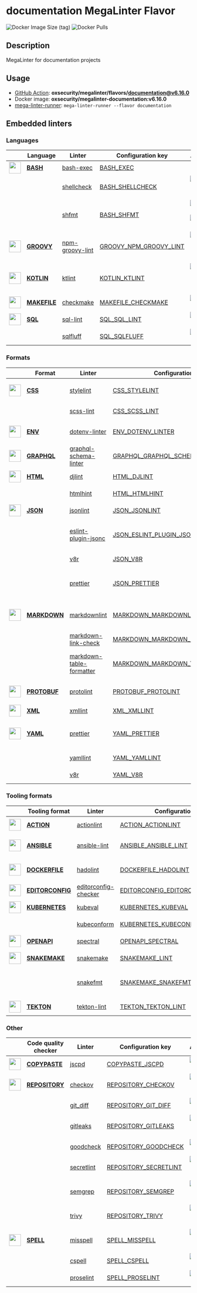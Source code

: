 # documentation MegaLinter Flavor

![Docker Image Size (tag)](https://img.shields.io/docker/image-size/oxsecurity/megalinter-documentation/v6.16.0)
![Docker Pulls](https://img.shields.io/docker/pulls/oxsecurity/megalinter-documentation)

## Description

MegaLinter for documentation projects

## Usage

- [GitHub Action](https://megalinter.io/6.16.0/installation/#github-action): **oxsecurity/megalinter/flavors/documentation@v6.16.0**
- Docker image: **oxsecurity/megalinter-documentation:v6.16.0**
- [mega-linter-runner](https://megalinter.io/6.16.0/mega-linter-runner/): `mega-linter-runner --flavor documentation`

## Embedded linters

### Languages

|                                                                             <!-- -->                                                                              | Language                                                           | Linter                                                                              | Configuration key                                                                          |                                                                                                                     Additional                                                                                                                      |
|:-----------------------------------------------------------------------------------------------------------------------------------------------------------------:|--------------------------------------------------------------------|-------------------------------------------------------------------------------------|--------------------------------------------------------------------------------------------|:---------------------------------------------------------------------------------------------------------------------------------------------------------------------------------------------------------------------------------------------------:|
|  <img src="https://github.com/oxsecurity/megalinter/raw/main/docs/assets/icons/bash.ico" alt="" height="32px" class="megalinter-icon"></a> <!-- linter-icon -->   | [**BASH**](https://megalinter.io/6.16.0/descriptors/bash/)         | [bash-exec](https://megalinter.io/6.16.0/descriptors/bash_bash_exec/)               | [BASH_EXEC](https://megalinter.io/6.16.0/descriptors/bash_bash_exec/)                      |                                                                                                                                                                                                                                                     |
|                                                                   <!-- --> <!-- linter-icon -->                                                                   |                                                                    | [shellcheck](https://megalinter.io/6.16.0/descriptors/bash_shellcheck/)             | [BASH_SHELLCHECK](https://megalinter.io/6.16.0/descriptors/bash_shellcheck/)               |                                [![GitHub stars](https://img.shields.io/github/stars/koalaman/shellcheck?cacheSeconds=3600)](https://github.com/koalaman/shellcheck) ![sarif](https://shields.io/badge/-SARIF-orange)                                |
|                                                                   <!-- --> <!-- linter-icon -->                                                                   |                                                                    | [shfmt](https://megalinter.io/6.16.0/descriptors/bash_shfmt/)                       | [BASH_SHFMT](https://megalinter.io/6.16.0/descriptors/bash_shfmt/)                         |                                        [![GitHub stars](https://img.shields.io/github/stars/mvdan/sh?cacheSeconds=3600)](https://github.com/mvdan/sh) ![formatter](https://shields.io/badge/-format-yellow)                                         |
| <img src="https://github.com/oxsecurity/megalinter/raw/main/docs/assets/icons/groovy.ico" alt="" height="32px" class="megalinter-icon"></a> <!-- linter-icon -->  | [**GROOVY**](https://megalinter.io/6.16.0/descriptors/groovy/)     | [npm-groovy-lint](https://megalinter.io/6.16.0/descriptors/groovy_npm_groovy_lint/) | [GROOVY_NPM_GROOVY_LINT](https://megalinter.io/6.16.0/descriptors/groovy_npm_groovy_lint/) | [![GitHub stars](https://img.shields.io/github/stars/nvuillam/npm-groovy-lint?cacheSeconds=3600)](https://github.com/nvuillam/npm-groovy-lint) ![autofix](https://shields.io/badge/-autofix-green) ![sarif](https://shields.io/badge/-SARIF-orange) |
| <img src="https://github.com/oxsecurity/megalinter/raw/main/docs/assets/icons/kotlin.ico" alt="" height="32px" class="megalinter-icon"></a> <!-- linter-icon -->  | [**KOTLIN**](https://megalinter.io/6.16.0/descriptors/kotlin/)     | [ktlint](https://megalinter.io/6.16.0/descriptors/kotlin_ktlint/)                   | [KOTLIN_KTLINT](https://megalinter.io/6.16.0/descriptors/kotlin_ktlint/)                   |         [![GitHub stars](https://img.shields.io/github/stars/pinterest/ktlint?cacheSeconds=3600)](https://github.com/pinterest/ktlint) ![autofix](https://shields.io/badge/-autofix-green) ![sarif](https://shields.io/badge/-SARIF-orange)         |
| <img src="https://github.com/oxsecurity/megalinter/raw/main/docs/assets/icons/default.ico" alt="" height="32px" class="megalinter-icon"></a> <!-- linter-icon --> | [**MAKEFILE**](https://megalinter.io/6.16.0/descriptors/makefile/) | [checkmake](https://megalinter.io/6.16.0/descriptors/makefile_checkmake/)           | [MAKEFILE_CHECKMAKE](https://megalinter.io/6.16.0/descriptors/makefile_checkmake/)         |                                                           [![GitHub stars](https://img.shields.io/github/stars/mrtazz/checkmake?cacheSeconds=3600)](https://github.com/mrtazz/checkmake)                                                            |
|   <img src="https://github.com/oxsecurity/megalinter/raw/main/docs/assets/icons/sql.ico" alt="" height="32px" class="megalinter-icon"></a> <!-- linter-icon -->   | [**SQL**](https://megalinter.io/6.16.0/descriptors/sql/)           | [sql-lint](https://megalinter.io/6.16.0/descriptors/sql_sql_lint/)                  | [SQL_SQL_LINT](https://megalinter.io/6.16.0/descriptors/sql_sql_lint/)                     |                                                       [![GitHub stars](https://img.shields.io/github/stars/joereynolds/sql-lint?cacheSeconds=3600)](https://github.com/joereynolds/sql-lint)                                                        |
|                                                                   <!-- --> <!-- linter-icon -->                                                                   |                                                                    | [sqlfluff](https://megalinter.io/6.16.0/descriptors/sql_sqlfluff/)                  | [SQL_SQLFLUFF](https://megalinter.io/6.16.0/descriptors/sql_sqlfluff/)                     |                                                          [![GitHub stars](https://img.shields.io/github/stars/sqlfluff/sqlfluff?cacheSeconds=3600)](https://github.com/sqlfluff/sqlfluff)                                                           |

### Formats

|                                                                              <!-- -->                                                                              | Format                                                             | Linter                                                                                                  | Configuration key                                                                                                |                                                                                                                          Additional                                                                                                                           |
|:------------------------------------------------------------------------------------------------------------------------------------------------------------------:|--------------------------------------------------------------------|---------------------------------------------------------------------------------------------------------|------------------------------------------------------------------------------------------------------------------|:-------------------------------------------------------------------------------------------------------------------------------------------------------------------------------------------------------------------------------------------------------------:|
|   <img src="https://github.com/oxsecurity/megalinter/raw/main/docs/assets/icons/css.ico" alt="" height="32px" class="megalinter-icon"></a> <!-- linter-icon -->    | [**CSS**](https://megalinter.io/6.16.0/descriptors/css/)           | [stylelint](https://megalinter.io/6.16.0/descriptors/css_stylelint/)                                    | [CSS_STYLELINT](https://megalinter.io/6.16.0/descriptors/css_stylelint/)                                         |                                   [![GitHub stars](https://img.shields.io/github/stars/stylelint/stylelint?cacheSeconds=3600)](https://github.com/stylelint/stylelint) ![autofix](https://shields.io/badge/-autofix-green)                                    |
|                                                                   <!-- --> <!-- linter-icon -->                                                                    |                                                                    | [scss-lint](https://megalinter.io/6.16.0/descriptors/css_scss_lint/)                                    | [CSS_SCSS_LINT](https://megalinter.io/6.16.0/descriptors/css_scss_lint/)                                         |                                                                   [![GitHub stars](https://img.shields.io/github/stars/sds/scss-lint?cacheSeconds=3600)](https://github.com/sds/scss-lint)                                                                    |
|   <img src="https://github.com/oxsecurity/megalinter/raw/main/docs/assets/icons/env.ico" alt="" height="32px" class="megalinter-icon"></a> <!-- linter-icon -->    | [**ENV**](https://megalinter.io/6.16.0/descriptors/env/)           | [dotenv-linter](https://megalinter.io/6.16.0/descriptors/env_dotenv_linter/)                            | [ENV_DOTENV_LINTER](https://megalinter.io/6.16.0/descriptors/env_dotenv_linter/)                                 |                           [![GitHub stars](https://img.shields.io/github/stars/dotenv-linter/dotenv-linter?cacheSeconds=3600)](https://github.com/dotenv-linter/dotenv-linter) ![autofix](https://shields.io/badge/-autofix-green)                            |
| <img src="https://github.com/oxsecurity/megalinter/raw/main/docs/assets/icons/graphql.ico" alt="" height="32px" class="megalinter-icon"></a> <!-- linter-icon -->  | [**GRAPHQL**](https://megalinter.io/6.16.0/descriptors/graphql/)   | [graphql-schema-linter](https://megalinter.io/6.16.0/descriptors/graphql_graphql_schema_linter/)        | [GRAPHQL_GRAPHQL_SCHEMA_LINTER](https://megalinter.io/6.16.0/descriptors/graphql_graphql_schema_linter/)         |                                                  [![GitHub stars](https://img.shields.io/github/stars/cjoudrey/graphql-schema-linter?cacheSeconds=3600)](https://github.com/cjoudrey/graphql-schema-linter)                                                   |
|   <img src="https://github.com/oxsecurity/megalinter/raw/main/docs/assets/icons/html.ico" alt="" height="32px" class="megalinter-icon"></a> <!-- linter-icon -->   | [**HTML**](https://megalinter.io/6.16.0/descriptors/html/)         | [djlint](https://megalinter.io/6.16.0/descriptors/html_djlint/)                                         | [HTML_DJLINT](https://megalinter.io/6.16.0/descriptors/html_djlint/)                                             |                                                     [![GitHub stars](https://img.shields.io/github/stars/Riverside-Healthcare/djlint?cacheSeconds=3600)](https://github.com/Riverside-Healthcare/djlint)                                                      |
|                                                                   <!-- --> <!-- linter-icon -->                                                                    |                                                                    | [htmlhint](https://megalinter.io/6.16.0/descriptors/html_htmlhint/)                                     | [HTML_HTMLHINT](https://megalinter.io/6.16.0/descriptors/html_htmlhint/)                                         |                                                               [![GitHub stars](https://img.shields.io/github/stars/htmlhint/HTMLHint?cacheSeconds=3600)](https://github.com/htmlhint/HTMLHint)                                                                |
|   <img src="https://github.com/oxsecurity/megalinter/raw/main/docs/assets/icons/json.ico" alt="" height="32px" class="megalinter-icon"></a> <!-- linter-icon -->   | [**JSON**](https://megalinter.io/6.16.0/descriptors/json/)         | [jsonlint](https://megalinter.io/6.16.0/descriptors/json_jsonlint/)                                     | [JSON_JSONLINT](https://megalinter.io/6.16.0/descriptors/json_jsonlint/)                                         |                                                                [![GitHub stars](https://img.shields.io/github/stars/prantlf/jsonlint?cacheSeconds=3600)](https://github.com/prantlf/jsonlint)                                                                 |
|                                                                   <!-- --> <!-- linter-icon -->                                                                    |                                                                    | [eslint-plugin-jsonc](https://megalinter.io/6.16.0/descriptors/json_eslint_plugin_jsonc/)               | [JSON_ESLINT_PLUGIN_JSONC](https://megalinter.io/6.16.0/descriptors/json_eslint_plugin_jsonc/)                   | [![GitHub stars](https://img.shields.io/github/stars/ota-meshi/eslint-plugin-jsonc?cacheSeconds=3600)](https://github.com/ota-meshi/eslint-plugin-jsonc) ![autofix](https://shields.io/badge/-autofix-green) ![sarif](https://shields.io/badge/-SARIF-orange) |
|                                                                   <!-- --> <!-- linter-icon -->                                                                    |                                                                    | [v8r](https://megalinter.io/6.16.0/descriptors/json_v8r/)                                               | [JSON_V8R](https://megalinter.io/6.16.0/descriptors/json_v8r/)                                                   |                                                                    [![GitHub stars](https://img.shields.io/github/stars/chris48s/v8r?cacheSeconds=3600)](https://github.com/chris48s/v8r)                                                                     |
|                                                                   <!-- --> <!-- linter-icon -->                                                                    |                                                                    | [prettier](https://megalinter.io/6.16.0/descriptors/json_prettier/)                                     | [JSON_PRETTIER](https://megalinter.io/6.16.0/descriptors/json_prettier/)                                         |                                    [![GitHub stars](https://img.shields.io/github/stars/prettier/prettier?cacheSeconds=3600)](https://github.com/prettier/prettier) ![formatter](https://shields.io/badge/-format-yellow)                                     |
| <img src="https://github.com/oxsecurity/megalinter/raw/main/docs/assets/icons/markdown.ico" alt="" height="32px" class="megalinter-icon"></a> <!-- linter-icon --> | [**MARKDOWN**](https://megalinter.io/6.16.0/descriptors/markdown/) | [markdownlint](https://megalinter.io/6.16.0/descriptors/markdown_markdownlint/)                         | [MARKDOWN_MARKDOWNLINT](https://megalinter.io/6.16.0/descriptors/markdown_markdownlint/)                         |                              [![GitHub stars](https://img.shields.io/github/stars/DavidAnson/markdownlint?cacheSeconds=3600)](https://github.com/DavidAnson/markdownlint) ![formatter](https://shields.io/badge/-format-yellow)                               |
|                                                                   <!-- --> <!-- linter-icon -->                                                                    |                                                                    | [markdown-link-check](https://megalinter.io/6.16.0/descriptors/markdown_markdown_link_check/)           | [MARKDOWN_MARKDOWN_LINK_CHECK](https://megalinter.io/6.16.0/descriptors/markdown_markdown_link_check/)           |                                                       [![GitHub stars](https://img.shields.io/github/stars/tcort/markdown-link-check?cacheSeconds=3600)](https://github.com/tcort/markdown-link-check)                                                        |
|                                                                   <!-- --> <!-- linter-icon -->                                                                    |                                                                    | [markdown-table-formatter](https://megalinter.io/6.16.0/descriptors/markdown_markdown_table_formatter/) | [MARKDOWN_MARKDOWN_TABLE_FORMATTER](https://megalinter.io/6.16.0/descriptors/markdown_markdown_table_formatter/) |                    [![GitHub stars](https://img.shields.io/github/stars/nvuillam/markdown-table-formatter?cacheSeconds=3600)](https://github.com/nvuillam/markdown-table-formatter) ![formatter](https://shields.io/badge/-format-yellow)                     |
| <img src="https://github.com/oxsecurity/megalinter/raw/main/docs/assets/icons/protobuf.ico" alt="" height="32px" class="megalinter-icon"></a> <!-- linter-icon --> | [**PROTOBUF**](https://megalinter.io/6.16.0/descriptors/protobuf/) | [protolint](https://megalinter.io/6.16.0/descriptors/protobuf_protolint/)                               | [PROTOBUF_PROTOLINT](https://megalinter.io/6.16.0/descriptors/protobuf_protolint/)                               |                                   [![GitHub stars](https://img.shields.io/github/stars/yoheimuta/protolint?cacheSeconds=3600)](https://github.com/yoheimuta/protolint) ![autofix](https://shields.io/badge/-autofix-green)                                    |
|   <img src="https://github.com/oxsecurity/megalinter/raw/main/docs/assets/icons/xml.ico" alt="" height="32px" class="megalinter-icon"></a> <!-- linter-icon -->    | [**XML**](https://megalinter.io/6.16.0/descriptors/xml/)           | [xmllint](https://megalinter.io/6.16.0/descriptors/xml_xmllint/)                                        | [XML_XMLLINT](https://megalinter.io/6.16.0/descriptors/xml_xmllint/)                                             |                                                                                                                                                                                                                                                               |
|   <img src="https://github.com/oxsecurity/megalinter/raw/main/docs/assets/icons/yaml.ico" alt="" height="32px" class="megalinter-icon"></a> <!-- linter-icon -->   | [**YAML**](https://megalinter.io/6.16.0/descriptors/yaml/)         | [prettier](https://megalinter.io/6.16.0/descriptors/yaml_prettier/)                                     | [YAML_PRETTIER](https://megalinter.io/6.16.0/descriptors/yaml_prettier/)                                         |                                    [![GitHub stars](https://img.shields.io/github/stars/prettier/prettier?cacheSeconds=3600)](https://github.com/prettier/prettier) ![formatter](https://shields.io/badge/-format-yellow)                                     |
|                                                                   <!-- --> <!-- linter-icon -->                                                                    |                                                                    | [yamllint](https://megalinter.io/6.16.0/descriptors/yaml_yamllint/)                                     | [YAML_YAMLLINT](https://megalinter.io/6.16.0/descriptors/yaml_yamllint/)                                         |                                                            [![GitHub stars](https://img.shields.io/github/stars/adrienverge/yamllint?cacheSeconds=3600)](https://github.com/adrienverge/yamllint)                                                             |
|                                                                   <!-- --> <!-- linter-icon -->                                                                    |                                                                    | [v8r](https://megalinter.io/6.16.0/descriptors/yaml_v8r/)                                               | [YAML_V8R](https://megalinter.io/6.16.0/descriptors/yaml_v8r/)                                                   |                                                                    [![GitHub stars](https://img.shields.io/github/stars/chris48s/v8r?cacheSeconds=3600)](https://github.com/chris48s/v8r)                                                                     |

### Tooling formats

|                                                                                <!-- -->                                                                                | Tooling format                                                             | Linter                                                                                              | Configuration key                                                                                                |                                                                                        Additional                                                                                        |
|:----------------------------------------------------------------------------------------------------------------------------------------------------------------------:|----------------------------------------------------------------------------|-----------------------------------------------------------------------------------------------------|------------------------------------------------------------------------------------------------------------------|:----------------------------------------------------------------------------------------------------------------------------------------------------------------------------------------:|
|   <img src="https://github.com/oxsecurity/megalinter/raw/main/docs/assets/icons/default.ico" alt="" height="32px" class="megalinter-icon"></a> <!-- linter-icon -->    | [**ACTION**](https://megalinter.io/6.16.0/descriptors/action/)             | [actionlint](https://megalinter.io/6.16.0/descriptors/action_actionlint/)                           | [ACTION_ACTIONLINT](https://megalinter.io/6.16.0/descriptors/action_actionlint/)                                 |                              [![GitHub stars](https://img.shields.io/github/stars/rhysd/actionlint?cacheSeconds=3600)](https://github.com/rhysd/actionlint)                              |
|   <img src="https://github.com/oxsecurity/megalinter/raw/main/docs/assets/icons/ansible.ico" alt="" height="32px" class="megalinter-icon"></a> <!-- linter-icon -->    | [**ANSIBLE**](https://megalinter.io/6.16.0/descriptors/ansible/)           | [ansible-lint](https://megalinter.io/6.16.0/descriptors/ansible_ansible_lint/)                      | [ANSIBLE_ANSIBLE_LINT](https://megalinter.io/6.16.0/descriptors/ansible_ansible_lint/)                           | [![GitHub stars](https://img.shields.io/github/stars/ansible/ansible-lint?cacheSeconds=3600)](https://github.com/ansible/ansible-lint) ![sarif](https://shields.io/badge/-SARIF-orange)  |
|  <img src="https://github.com/oxsecurity/megalinter/raw/main/docs/assets/icons/dockerfile.ico" alt="" height="32px" class="megalinter-icon"></a> <!-- linter-icon -->  | [**DOCKERFILE**](https://megalinter.io/6.16.0/descriptors/dockerfile/)     | [hadolint](https://megalinter.io/6.16.0/descriptors/dockerfile_hadolint/)                           | [DOCKERFILE_HADOLINT](https://megalinter.io/6.16.0/descriptors/dockerfile_hadolint/)                             |    [![GitHub stars](https://img.shields.io/github/stars/hadolint/hadolint?cacheSeconds=3600)](https://github.com/hadolint/hadolint) ![sarif](https://shields.io/badge/-SARIF-orange)     |
| <img src="https://github.com/oxsecurity/megalinter/raw/main/docs/assets/icons/editorconfig.ico" alt="" height="32px" class="megalinter-icon"></a> <!-- linter-icon --> | [**EDITORCONFIG**](https://megalinter.io/6.16.0/descriptors/editorconfig/) | [editorconfig-checker](https://megalinter.io/6.16.0/descriptors/editorconfig_editorconfig_checker/) | [EDITORCONFIG_EDITORCONFIG_CHECKER](https://megalinter.io/6.16.0/descriptors/editorconfig_editorconfig_checker/) |     [![GitHub stars](https://img.shields.io/github/stars/editorconfig-checker/editorconfig-checker?cacheSeconds=3600)](https://github.com/editorconfig-checker/editorconfig-checker)     |
|  <img src="https://github.com/oxsecurity/megalinter/raw/main/docs/assets/icons/kubernetes.ico" alt="" height="32px" class="megalinter-icon"></a> <!-- linter-icon -->  | [**KUBERNETES**](https://megalinter.io/6.16.0/descriptors/kubernetes/)     | [kubeval](https://megalinter.io/6.16.0/descriptors/kubernetes_kubeval/)                             | [KUBERNETES_KUBEVAL](https://megalinter.io/6.16.0/descriptors/kubernetes_kubeval/)                               |                           [![GitHub stars](https://img.shields.io/github/stars/instrumenta/kubeval?cacheSeconds=3600)](https://github.com/instrumenta/kubeval)                           |
|                                                                     <!-- --> <!-- linter-icon -->                                                                      |                                                                            | [kubeconform](https://megalinter.io/6.16.0/descriptors/kubernetes_kubeconform/)                     | [KUBERNETES_KUBECONFORM](https://megalinter.io/6.16.0/descriptors/kubernetes_kubeconform/)                       |                             [![GitHub stars](https://img.shields.io/github/stars/yannh/kubeconform?cacheSeconds=3600)](https://github.com/yannh/kubeconform)                             |
|   <img src="https://github.com/oxsecurity/megalinter/raw/main/docs/assets/icons/openapi.ico" alt="" height="32px" class="megalinter-icon"></a> <!-- linter-icon -->    | [**OPENAPI**](https://megalinter.io/6.16.0/descriptors/openapi/)           | [spectral](https://megalinter.io/6.16.0/descriptors/openapi_spectral/)                              | [OPENAPI_SPECTRAL](https://megalinter.io/6.16.0/descriptors/openapi_spectral/)                                   |                          [![GitHub stars](https://img.shields.io/github/stars/stoplightio/spectral?cacheSeconds=3600)](https://github.com/stoplightio/spectral)                          |
|  <img src="https://github.com/oxsecurity/megalinter/raw/main/docs/assets/icons/snakemake.ico" alt="" height="32px" class="megalinter-icon"></a> <!-- linter-icon -->   | [**SNAKEMAKE**](https://megalinter.io/6.16.0/descriptors/snakemake/)       | [snakemake](https://megalinter.io/6.16.0/descriptors/snakemake_snakemake/)                          | [SNAKEMAKE_LINT](https://megalinter.io/6.16.0/descriptors/snakemake_snakemake/)                                  |                           [![GitHub stars](https://img.shields.io/github/stars/snakemake/snakemake?cacheSeconds=3600)](https://github.com/snakemake/snakemake)                           |
|                                                                     <!-- --> <!-- linter-icon -->                                                                      |                                                                            | [snakefmt](https://megalinter.io/6.16.0/descriptors/snakemake_snakefmt/)                            | [SNAKEMAKE_SNAKEFMT](https://megalinter.io/6.16.0/descriptors/snakemake_snakefmt/)                               | [![GitHub stars](https://img.shields.io/github/stars/snakemake/snakefmt?cacheSeconds=3600)](https://github.com/snakemake/snakefmt) ![formatter](https://shields.io/badge/-format-yellow) |
|    <img src="https://github.com/oxsecurity/megalinter/raw/main/docs/assets/icons/tekton.ico" alt="" height="32px" class="megalinter-icon"></a> <!-- linter-icon -->    | [**TEKTON**](https://megalinter.io/6.16.0/descriptors/tekton/)             | [tekton-lint](https://megalinter.io/6.16.0/descriptors/tekton_tekton_lint/)                         | [TEKTON_TEKTON_LINT](https://megalinter.io/6.16.0/descriptors/tekton_tekton_lint/)                               |                               [![GitHub stars](https://img.shields.io/github/stars/IBM/tekton-lint?cacheSeconds=3600)](https://github.com/IBM/tekton-lint)                               |

### Other

|                                                                              <!-- -->                                                                               | Code quality checker                                                   | Linter                                                                        | Configuration key                                                                        |                                                                                        Additional                                                                                         |
|:-------------------------------------------------------------------------------------------------------------------------------------------------------------------:|------------------------------------------------------------------------|-------------------------------------------------------------------------------|------------------------------------------------------------------------------------------|:-----------------------------------------------------------------------------------------------------------------------------------------------------------------------------------------:|
| <img src="https://github.com/oxsecurity/megalinter/raw/main/docs/assets/icons/copypaste.ico" alt="" height="32px" class="megalinter-icon"></a> <!-- linter-icon --> | [**COPYPASTE**](https://megalinter.io/6.16.0/descriptors/copypaste/)   | [jscpd](https://megalinter.io/6.16.0/descriptors/copypaste_jscpd/)            | [COPYPASTE_JSCPD](https://megalinter.io/6.16.0/descriptors/copypaste_jscpd/)             |                              [![GitHub stars](https://img.shields.io/github/stars/kucherenko/jscpd?cacheSeconds=3600)](https://github.com/kucherenko/jscpd)                               |
|  <img src="https://github.com/oxsecurity/megalinter/raw/main/docs/assets/icons/default.ico" alt="" height="32px" class="megalinter-icon"></a> <!-- linter-icon -->  | [**REPOSITORY**](https://megalinter.io/6.16.0/descriptors/repository/) | [checkov](https://megalinter.io/6.16.0/descriptors/repository_checkov/)       | [REPOSITORY_CHECKOV](https://megalinter.io/6.16.0/descriptors/repository_checkov/)       |  [![GitHub stars](https://img.shields.io/github/stars/bridgecrewio/checkov?cacheSeconds=3600)](https://github.com/bridgecrewio/checkov) ![sarif](https://shields.io/badge/-SARIF-orange)  |
|                                                                    <!-- --> <!-- linter-icon -->                                                                    |                                                                        | [git_diff](https://megalinter.io/6.16.0/descriptors/repository_git_diff/)     | [REPOSITORY_GIT_DIFF](https://megalinter.io/6.16.0/descriptors/repository_git_diff/)     |                                       [![GitHub stars](https://img.shields.io/github/stars/git/git?cacheSeconds=3600)](https://github.com/git/git)                                        |
|                                                                    <!-- --> <!-- linter-icon -->                                                                    |                                                                        | [gitleaks](https://megalinter.io/6.16.0/descriptors/repository_gitleaks/)     | [REPOSITORY_GITLEAKS](https://megalinter.io/6.16.0/descriptors/repository_gitleaks/)     |  [![GitHub stars](https://img.shields.io/github/stars/zricethezav/gitleaks?cacheSeconds=3600)](https://github.com/zricethezav/gitleaks) ![sarif](https://shields.io/badge/-SARIF-orange)  |
|                                                                    <!-- --> <!-- linter-icon -->                                                                    |                                                                        | [goodcheck](https://megalinter.io/6.16.0/descriptors/repository_goodcheck/)   | [REPOSITORY_GOODCHECK](https://megalinter.io/6.16.0/descriptors/repository_goodcheck/)   |                               [![GitHub stars](https://img.shields.io/github/stars/sider/goodcheck?cacheSeconds=3600)](https://github.com/sider/goodcheck)                                |
|                                                                    <!-- --> <!-- linter-icon -->                                                                    |                                                                        | [secretlint](https://megalinter.io/6.16.0/descriptors/repository_secretlint/) | [REPOSITORY_SECRETLINT](https://megalinter.io/6.16.0/descriptors/repository_secretlint/) | [![GitHub stars](https://img.shields.io/github/stars/secretlint/secretlint?cacheSeconds=3600)](https://github.com/secretlint/secretlint) ![sarif](https://shields.io/badge/-SARIF-orange) |
|                                                                    <!-- --> <!-- linter-icon -->                                                                    |                                                                        | [semgrep](https://megalinter.io/6.16.0/descriptors/repository_semgrep/)       | [REPOSITORY_SEMGREP](https://megalinter.io/6.16.0/descriptors/repository_semgrep/)       |  [![GitHub stars](https://img.shields.io/github/stars/returntocorp/semgrep?cacheSeconds=3600)](https://github.com/returntocorp/semgrep) ![sarif](https://shields.io/badge/-SARIF-orange)  |
|                                                                    <!-- --> <!-- linter-icon -->                                                                    |                                                                        | [trivy](https://megalinter.io/6.16.0/descriptors/repository_trivy/)           | [REPOSITORY_TRIVY](https://megalinter.io/6.16.0/descriptors/repository_trivy/)           |    [![GitHub stars](https://img.shields.io/github/stars/aquasecurity/trivy?cacheSeconds=3600)](https://github.com/aquasecurity/trivy) ![sarif](https://shields.io/badge/-SARIF-orange)    |
|   <img src="https://github.com/oxsecurity/megalinter/raw/main/docs/assets/icons/spell.ico" alt="" height="32px" class="megalinter-icon"></a> <!-- linter-icon -->   | [**SPELL**](https://megalinter.io/6.16.0/descriptors/spell/)           | [misspell](https://megalinter.io/6.16.0/descriptors/spell_misspell/)          | [SPELL_MISSPELL](https://megalinter.io/6.16.0/descriptors/spell_misspell/)               |    [![GitHub stars](https://img.shields.io/github/stars/client9/misspell?cacheSeconds=3600)](https://github.com/client9/misspell) ![autofix](https://shields.io/badge/-autofix-green)     |
|                                                                    <!-- --> <!-- linter-icon -->                                                                    |                                                                        | [cspell](https://megalinter.io/6.16.0/descriptors/spell_cspell/)              | [SPELL_CSPELL](https://megalinter.io/6.16.0/descriptors/spell_cspell/)                   |                     [![GitHub stars](https://img.shields.io/github/stars/streetsidesoftware/cspell?cacheSeconds=3600)](https://github.com/streetsidesoftware/cspell)                      |
|                                                                    <!-- --> <!-- linter-icon -->                                                                    |                                                                        | [proselint](https://megalinter.io/6.16.0/descriptors/spell_proselint/)        | [SPELL_PROSELINT](https://megalinter.io/6.16.0/descriptors/spell_proselint/)             |                            [![GitHub stars](https://img.shields.io/github/stars/amperser/proselint?cacheSeconds=3600)](https://github.com/amperser/proselint)                             |

